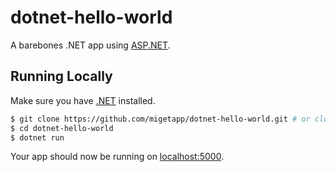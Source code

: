 # dotnet-hello-world

A barebones .NET app using [ASP.NET](https://dotnet.microsoft.com/en-us/apps/aspnet).


## Running Locally

Make sure you have [.NET](https://dotnet.microsoft.com/en-us/) installed.

```sh
$ git clone https://github.com/migetapp/dotnet-hello-world.git # or clone your own fork
$ cd dotnet-hello-world
$ dotnet run
```

Your app should now be running on [localhost:5000](http://localhost:5000/).
